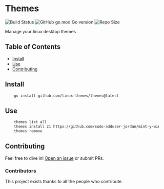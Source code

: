 # Themes

![Build Status](https://github.com/linux-themes/themes/actions/workflows/tests.yml/badge.svg)
![GitHub go.mod Go version](https://img.shields.io/github/go-mod/go-version/linux-themes/themes)
![Repo Size](https://img.shields.io/github/repo-size/linux-themes/themes)

Manage your linux desktop themes

## Table of Contents

- [Install](#install)
- [Use](#use)
- [Contributing](#contributing)


## Install

```sh
	go install github.com/linux-themes/themes@latest
```

## Use

```sh
	themes list all
	themes install 21 https://github.com/sudo-adduser-jordan/mint-y-winx/raw/main/mint-y-winx.tar.xz
	themes remove 
```

## Contributing

Feel free to dive in! [Open an issue](https://github.com/RichardLitt/standard-readme/issues/new) or submit PRs.

### Contributors

This project exists thanks to all the people who contribute. 
<!-- <a href="https://github.com/RichardLitt/standard-readme/graphs/contributors"><img src="https://opencollective.com/standard-readme/contributors.svg?width=890&button=false" /></a> -->
